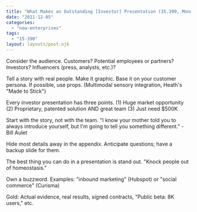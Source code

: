 ```yaml
---
title: "What Makes an Outstanding [Investor] Presentation (15.390, Monday, Week 14)"
date: "2011-12-05"
categories: 
  - "new-enterprises"
tags: 
  - "15-390"
layout: layouts/post.njk
---
```


Consider the audience. Customers? Potential employees or partners? Investors? Influencers (press, analysts, etc.)?

Tell a story with real people. Make it graphic. Base it on your customer persona. If possible, use props. (Multimodal sensory integration, Heath's "Made to Stick")

Every investor presentation has three points. (1) Huge market opportunity (2) Proprietary, patented solution AND great team (3) Just need $500K

Start with the story, not with the team. "I know your mother told you to always introduce yourself, but I'm going to tell you something different." - Bill Aulet

Hide most details away in the appendix. Anticipate questions; have a backup slide for them.

The best thing you can do in a presentation is stand out. "Knock people out of homeostasis."

Own a buzzword. Examples: "inbound marketing" (Hubspot) or "social commerce" (Curisma)

Gold: Actual evidence, real results, signed contracts, "Public beta: 8K users," etc.
